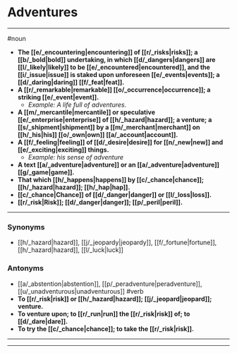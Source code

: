 # Adventures
---
#noun
- **The [[e/_encountering|encountering]] of [[r/_risks|risks]]; a [[b/_bold|bold]] undertaking, in which [[d/_dangers|dangers]] are [[l/_likely|likely]] to be [[e/_encountered|encountered]], and the [[i/_issue|issue]] is staked upon unforeseen [[e/_events|events]]; a [[d/_daring|daring]] [[f/_feat|feat]].**
- **A [[r/_remarkable|remarkable]] [[o/_occurrence|occurrence]]; a striking [[e/_event|event]].**
	- _Example: A life full of adventures._
- **A [[m/_mercantile|mercantile]] or speculative [[e/_enterprise|enterprise]] of [[h/_hazard|hazard]]; a venture; a [[s/_shipment|shipment]] by a [[m/_merchant|merchant]] on [[h/_his|his]] [[o/_own|own]] [[a/_account|account]].**
- **A [[f/_feeling|feeling]] of [[d/_desire|desire]] for [[n/_new|new]] and [[e/_exciting|exciting]] things.**
	- _Example: his sense of adventure_
- **A text [[a/_adventure|adventure]] or an [[a/_adventure|adventure]] [[g/_game|game]].**
- **That which [[h/_happens|happens]] by [[c/_chance|chance]]; [[h/_hazard|hazard]]; [[h/_hap|hap]].**
- **[[c/_chance|Chance]] of [[d/_danger|danger]] or [[l/_loss|loss]].**
- **[[r/_risk|Risk]]; [[d/_danger|danger]]; [[p/_peril|peril]].**
---
### Synonyms
- [[h/_hazard|hazard]], [[j/_jeopardy|jeopardy]], [[f/_fortune|fortune]], [[h/_hazard|hazard]], [[l/_luck|luck]]
### Antonyms
- [[a/_abstention|abstention]], [[p/_peradventure|peradventure]], [[u/_unadventurous|unadventurous]]
#verb
- **To [[r/_risk|risk]] or [[h/_hazard|hazard]]; [[j/_jeopard|jeopard]]; venture.**
- **To venture upon; to [[r/_run|run]] the [[r/_risk|risk]] of; to [[d/_dare|dare]].**
- **To try the [[c/_chance|chance]]; to take the [[r/_risk|risk]].**
---
---
